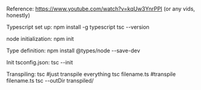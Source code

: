 Reference: https://www.youtube.com/watch?v=kqUw3YnrPPI (or any vids, honestly)

Typescript set up:
    npm install -g typescript
    tsc --version

node initialization:
    npm init

Type definition:
    npm install @types/node --save-dev

Init tsconfig.json:
    tsc --init

Transpiling:
    tsc #just transpile everything
    tsc filename.ts #transpile filename.ts
    tsc --outDir transpiled/